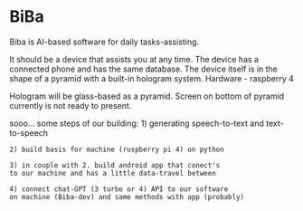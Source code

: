 # BiBa
Biba is AI-based software for daily tasks-assisting. 

It should be a device that assists you at any time. The device has a connected phone and has the same database. The device itself is in the shape of a pyramid with a built-in hologram system. Hardware - raspberry 4

Hologram will be glass-based as a pyramid. Screen on bottom of pyramid currently is not ready to present. 


sooo... some steps of our building:
    1) generating speech-to-text and text-to-speech

    2) build basis for machine (ruspberry pi 4) on python 

    3) in couple with 2. build android app that conect's 
    to our machine and has a little data-travel between
    
    4) connect chat-GPT (3 turbo or 4) API to our software 
    on machine (Biba-dev) and same methods with app (probably)  
